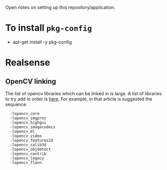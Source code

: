 Open notes on setting up this repository/application.

# To install `pkg-config`
* apt-get install -y pkg-config

# Realsense
## OpenCV linking
The list of opencv libraries which can be linked in is large. A list of libraries to try add in order is [here](https://stackoverflow.com/questions/9094941/compiling-opencv-in-c). For example, in that article is suggested the sequence: 
```
  -lopencv_core
  -lopencv_imgproc
  -lopencv_highgui
  -lopencv_imagecodecs
  -lopencv_ml
  -lopencv_video
  -lopencv_features2d
  -lopencv_calib3d
  -lopencv_objdetect
  -lopencv_contrib
  -lopencv_legacy
  -lopencv_flann
```